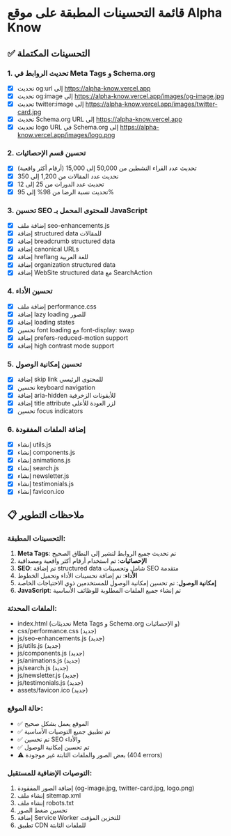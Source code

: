 # قائمة التحسينات المطبقة على موقع Alpha Know

## ✅ التحسينات المكتملة

### 1. تحديث الروابط في Meta Tags و Schema.org
- [x] تحديث og:url إلى https://alpha-know.vercel.app
- [x] تحديث og:image إلى https://alpha-know.vercel.app/images/og-image.jpg
- [x] تحديث twitter:image إلى https://alpha-know.vercel.app/images/twitter-card.jpg
- [x] تحديث Schema.org URL إلى https://alpha-know.vercel.app
- [x] تحديث logo URL في Schema.org إلى https://alpha-know.vercel.app/images/logo.png

### 2. تحسين قسم الإحصائيات
- [x] تحديث عدد القراء النشطين من 50,000 إلى 15,000 (أرقام أكثر واقعية)
- [x] تحديث عدد المقالات من 1,200 إلى 350
- [x] تحديث عدد الدورات من 25 إلى 12
- [x] تحديث نسبة الرضا من 98% إلى 95%

### 3. تحسين SEO للمحتوى المحمل بـ JavaScript
- [x] إضافة ملف seo-enhancements.js
- [x] إضافة structured data للمقالات
- [x] إضافة breadcrumb structured data
- [x] إضافة canonical URLs
- [x] إضافة hreflang للغة العربية
- [x] إضافة organization structured data
- [x] إضافة WebSite structured data مع SearchAction

### 4. تحسين الأداء
- [x] إضافة ملف performance.css
- [x] إضافة lazy loading للصور
- [x] إضافة loading states
- [x] تحسين font loading مع font-display: swap
- [x] إضافة prefers-reduced-motion support
- [x] إضافة high contrast mode support

### 5. تحسين إمكانية الوصول
- [x] إضافة skip link للمحتوى الرئيسي
- [x] تحسين keyboard navigation
- [x] إضافة aria-hidden للأيقونات الزخرفية
- [x] إضافة title attribute لزر العودة للأعلى
- [x] تحسين focus indicators

### 6. إضافة الملفات المفقودة
- [x] إنشاء utils.js
- [x] إنشاء components.js
- [x] إنشاء animations.js
- [x] إنشاء search.js
- [x] إنشاء newsletter.js
- [x] إنشاء testimonials.js
- [x] إنشاء favicon.ico

## 📋 ملاحظات التطوير

### التحسينات المطبقة:
1. **Meta Tags**: تم تحديث جميع الروابط لتشير إلى النطاق الصحيح
2. **الإحصائيات**: تم استخدام أرقام أكثر واقعية ومصداقية
3. **SEO**: تم إضافة structured data شامل وتحسينات SEO متقدمة
4. **الأداء**: تم إضافة تحسينات الأداء وتحميل الخطوط
5. **إمكانية الوصول**: تم تحسين إمكانية الوصول للمستخدمين ذوي الاحتياجات الخاصة
6. **JavaScript**: تم إنشاء جميع الملفات المطلوبة للوظائف الأساسية

### الملفات المحدثة:
- index.html (تحديثات Meta Tags و Schema.org و الإحصائيات)
- css/performance.css (جديد)
- js/seo-enhancements.js (جديد)
- js/utils.js (جديد)
- js/components.js (جديد)
- js/animations.js (جديد)
- js/search.js (جديد)
- js/newsletter.js (جديد)
- js/testimonials.js (جديد)
- assets/favicon.ico (جديد)

### حالة الموقع:
- ✅ الموقع يعمل بشكل صحيح
- ✅ تم تطبيق جميع التوصيات الأساسية
- ✅ تم تحسين SEO والأداء
- ✅ تم تحسين إمكانية الوصول
- ⚠️ بعض الصور والملفات الثابتة غير موجودة (404 errors)

### التوصيات الإضافية للمستقبل:
1. إضافة الصور المفقودة (og-image.jpg, twitter-card.jpg, logo.png)
2. إنشاء ملف sitemap.xml
3. إنشاء ملف robots.txt
4. تحسين ضغط الصور
5. إضافة Service Worker للتخزين المؤقت
6. تطبيق CDN للملفات الثابتة

